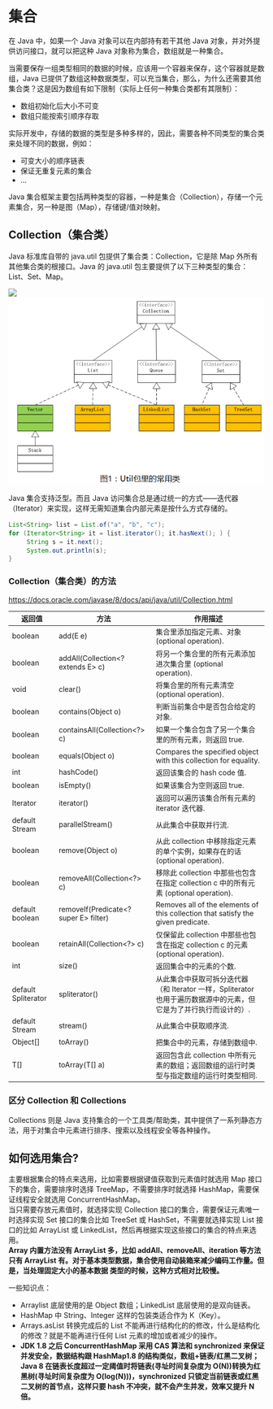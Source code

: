 # 集合
在 Java 中，如果一个 Java 对象可以在内部持有若干其他 Java 对象，并对外提供访问接口，就可以把这种 Java 对象称为集合，数组就是一种集合。  

当需要保存一组类型相同的数据的时候，应该用一个容器来保存，这个容器就是数组，Java 已提供了数组这种数据类型，可以充当集合，那么，为什么还需要其他集合类？这是因为数组有如下限制（实际上任何一种集合类都有其限制）：  
* 数组初始化后大小不可变
* 数组只能按索引顺序存取

实际开发中，存储的数据的类型是多种多样的，因此，需要各种不同类型的集合类来处理不同的数据，例如：  
* 可变大小的顺序链表
* 保证无重复元素的集合
* ...

Java 集合框架主要包括两种类型的容器，一种是集合（Collection），存储一个元素集合，另一种是图（Map），存储键/值对映射。  

## Collection（集合类）
Java 标准库自带的 java.util 包提供了集合类：Collection，它是除 Map 外所有其他集合类的根接口。Java 的 java.util 包主要提供了以下三种类型的集合：List、Set、Map。  

![](./Java%20Collection.png)  
![](./Java%20Util%20Collection.png)  

Java 集合支持泛型。而且 Java 访问集合总是通过统一的方式——迭代器（Iterator）来实现，这样无需知道集合内部元素是按什么方式存储的。  
```java
List<String> list = List.of("a", "b", "c");
for (Iterator<String> it = list.iterator(); it.hasNext(); ) {
     String s = it.next();
     System.out.println(s);
}
```

### Collection（集合类）的方法
https://docs.oracle.com/javase/8/docs/api/java/util/Collection.html  

返回值|方法  |作用描述
-----|-----|-----
boolean	| add(E e) | 集合里添加指定元素、对象 (optional operation).
boolean	| addAll(Collection<? extends E> c) | 将另一个集合里的所有元素添加进次集合里 (optional operation).
void	     | clear() | 将集合里的所有元素清空 (optional operation).
boolean	| contains(Object o) | 判断当前集合中是否包合给定的对象.
boolean	| containsAll(Collection<?> c) | 如果一个集合包含了另一个集合里的所有元素，则返回 true.
boolean	| equals(Object o) | Compares the specified object with this collection for equality.
int	     | hashCode() | 返回该集合的 hash code 值.
boolean	| isEmpty() | 如果该集合为空则返回 true.
Iterator<E>	| iterator() | 返回可以遍历该集合所有元素的 iterator 迭代器.
default Stream<E>   | parallelStream() | 从此集合中获取并行流.
boolean	| remove(Object o) | 从此 collection 中移除指定元素的单个实例，如果存在的话 (optional operation).
boolean	| removeAll(Collection<?> c) | 移除此 collection 中那些也包含在指定 collection c 中的所有元素 (optional operation).
default boolean	| removeIf(Predicate<? super E> filter) | Removes all of the elements of this collection that satisfy the given predicate.
boolean	| retainAll(Collection<?> c) | 仅保留此 collection 中那些也包含在指定 collection c 的元素 (optional operation).
int	     | size() | 返回集合中的元素的个数.
default Spliterator<E>	| spliterator() | 从此集合中获取可拆分迭代器（和 Iterator 一样，Spliterator 也用于遍历数据源中的元素，但它是为了并行执行而设计的）.
default Stream<E>	| stream() | 从此集合中获取顺序流.
Object[]	| toArray() | 把集合中的元素，存储到数组中.
<T> T[]	| toArray(T[] a) | 返回包含此 collection 中所有元素的数组；返回数组的运行时类型与指定数组的运行时类型相同.
  
### 区分 Collection 和 Collections
Collections 则是 Java 支持集合的一个工具类/帮助类，其中提供了一系列静态方法，用于对集合中元素进行排序、搜索以及线程安全等各种操作。  

## 如何选用集合?
主要根据集合的特点来选用，比如需要根据键值获取到元素值时就选用 Map 接口下的集合，需要排序时选择 TreeMap，不需要排序时就选择 HashMap，需要保证线程安全就选用 ConcurrentHashMap。  
当只需要存放元素值时，就选择实现 Collection 接口的集合，需要保证元素唯一时选择实现 Set 接口的集合比如 TreeSet 或 HashSet，不需要就选择实现 List 接口的比如 ArrayList 或 LinkedList，然后再根据实现这些接口的集合的特点来选用。  
**Array 内置方法没有 ArrayList 多，比如 addAll、removeAll、iteration 等方法只有 ArrayList 有。对于基本类型数据，集合使用自动装箱来减少编码工作量。但是，当处理固定大小的基本数据 类型的时候，这种方式相对比较慢。**  

一些知识点：  
* Arraylist 底层使用的是 Object 数组；LinkedList 底层使用的是双向链表。
* HashMap 中 String、Integer 这样的包装类适合作为 K（Key）。
* Arrays.asList 转换完成后的 List 不能再进行结构化的的修改，什么是结构化的修改？就是不能再进行任何 List 元素的增加或者减少的操作。
* **JDK 1.8 之后 ConcurrentHashMap 采用 CAS 算法和 synchronized 来保证并发安全，数据结构跟 HashMap1.8 的结构类似，数组+链表/红黑二叉树；Java 8 在链表长度超过一定阈值时将链表(寻址时间复杂度为 O(N))转换为红黑树(寻址时间复杂度为 O(log(N)))，synchronized 只锁定当前链表或红黑二叉树的首节点，这样只要 hash 不冲突，就不会产生并发，效率又提升 N 倍。**

